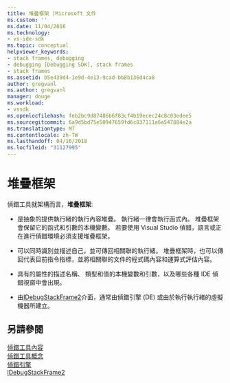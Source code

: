 ```yaml
---
title: 堆疊框架 |Microsoft 文件
ms.custom: ''
ms.date: 11/04/2016
ms.technology:
- vs-ide-sdk
ms.topic: conceptual
helpviewer_keywords:
- stack frames, debugging
- debugging [Debugging SDK], stack frames
- stack frames
ms.assetid: b5e439d4-1e9d-4e13-9cad-bb8b136d4ca8
author: gregvanl
ms.author: gregvanl
manager: douge
ms.workload:
- vssdk
ms.openlocfilehash: feb2bc9d87486b6f83cf4b19ecec24c8c03edee5
ms.sourcegitcommit: 6a9d5bd75e50947659fd6c837111a6a547884e2a
ms.translationtype: MT
ms.contentlocale: zh-TW
ms.lasthandoff: 04/16/2018
ms.locfileid: "31127995"
---
```

# <a name="stack-frames"></a>堆疊框架
偵錯工具就架構而言，**堆疊框架**:  
  
-   是抽象的提供執行緒的執行內容堆疊。 執行緒一律會執行函式內。 堆疊框架會保留它的函式和引數的本機變數。 若要使用 Visual Studio 偵錯，語言或正在進行偵錯環境必須支援堆疊框架。  
  
-   可以同時識別並描述自己，並可傳回相關聯的執行緒。 堆疊框架時，也可以傳回代表目前指令指標，並將相關聯的文件的程式碼內容和運算式評估內容。  
  
-   具有的屬性的描述名稱、 類型和值的本機變數和引數，以及哪些各種 IDE 偵錯視窗中會出現。  
  
-   由[IDebugStackFrame2](../../extensibility/debugger/reference/idebugstackframe2.md)介面，通常由偵錯引擎 (DE) 或由於執行執行緒的虛擬機器所建立。  
  
## <a name="see-also"></a>另請參閱  
 [偵錯工具內容](../../extensibility/debugger/debugger-contexts.md)   
 [偵錯工具概念](../../extensibility/debugger/debugger-concepts.md)   
 [偵錯引擎](../../extensibility/debugger/debug-engine.md)   
 [IDebugStackFrame2](../../extensibility/debugger/reference/idebugstackframe2.md)